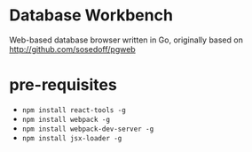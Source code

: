 # Database Workbench

Web-based database browser written in Go, originally based on http://github.com/sosedoff/pgweb

# pre-requisites

* `npm install react-tools -g`
* `npm install webpack -g`
* `npm install webpack-dev-server -g`
* `npm install jsx-loader -g`
